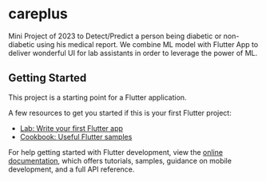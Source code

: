 # careplus

Mini Project of 2023 to Detect/Predict a person being diabetic or non-diabetic using his medical report. We combine ML model with Flutter App to deliver wonderful UI for lab assistants in order to leverage the power of ML.

## Getting Started

This project is a starting point for a Flutter application.

A few resources to get you started if this is your first Flutter project:

- [Lab: Write your first Flutter app](https://docs.flutter.dev/get-started/codelab)
- [Cookbook: Useful Flutter samples](https://docs.flutter.dev/cookbook)

For help getting started with Flutter development, view the
[online documentation](https://docs.flutter.dev/), which offers tutorials,
samples, guidance on mobile development, and a full API reference.
